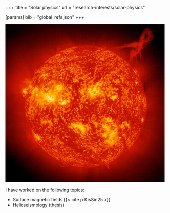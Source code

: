 +++
title = "Solar physics"
url = "research-interests/solar-physics"

[params]
	bib = "global_refs.json"
+++

![image of the Sun](sun_downscaled.jpg)

I have worked on the following topics:
- Surface magnetic fields {{< cite p KisSin25 >}}
- Helioseismology ([thesis](/blog/phd_thesis#part-6))
